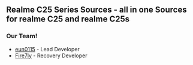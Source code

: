 ## Realme C25 Series Sources - all in one Sources for realme C25 and realme C25s

### Our Team!
- [eun0115](https://github.com/eun0115) - Lead Developer
- [Fire7ly](https://github.com/fire7ly) - Recovery Developer
